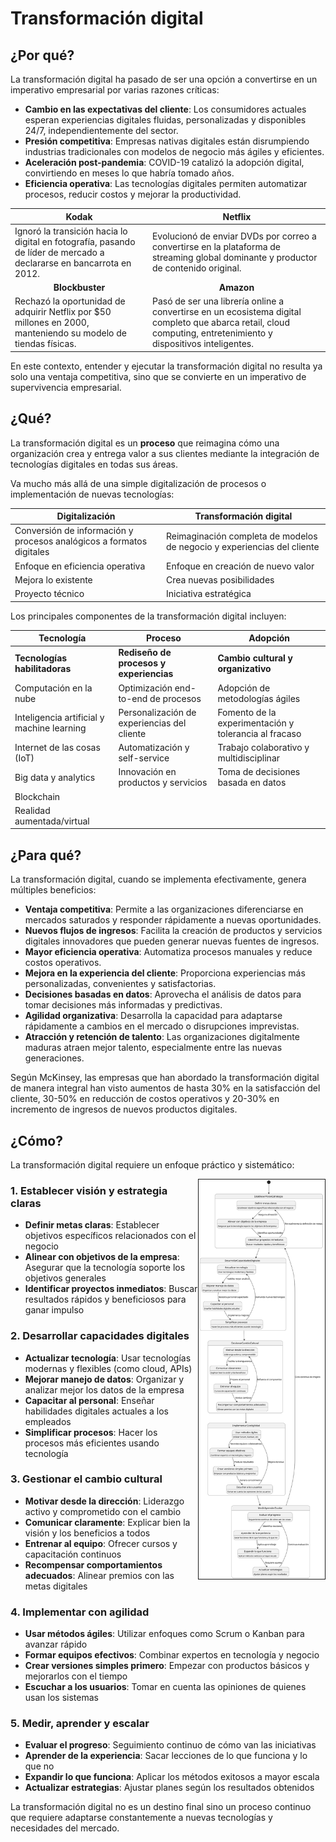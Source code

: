 # Transformación digital

## ¿Por qué?

La transformación digital ha pasado de ser una opción a convertirse en un imperativo empresarial por varias razones críticas:

- **Cambio en las expectativas del cliente**: Los consumidores actuales esperan experiencias digitales fluidas, personalizadas y disponibles 24/7, independientemente del sector.
- **Presión competitiva**: Empresas nativas digitales están disrumpiendo industrias tradicionales con modelos de negocio más ágiles y eficientes.
- **Aceleración post-pandemia**: COVID-19 catalizó la adopción digital, convirtiendo en meses lo que habría tomado años.
- **Eficiencia operativa**: Las tecnologías digitales permiten automatizar procesos, reducir costos y mejorar la productividad.

|Kodak|Netflix|
|-|-|
|Ignoró la transición hacia lo digital en fotografía, pasando de líder de mercado a declararse en bancarrota en 2012.|Evolucionó de enviar DVDs por correo a convertirse en la plataforma de streaming global dominante y productor de contenido original.|
|<div align=center>**Blockbuster**|<div align=center>**Amazon**|
|Rechazó la oportunidad de adquirir Netflix por $50 millones en 2000, manteniendo su modelo de tiendas físicas.|Pasó de ser una librería online a convertirse en un ecosistema digital completo que abarca retail, cloud computing, entretenimiento y dispositivos inteligentes.|

En este contexto, entender y ejecutar la transformación digital no resulta ya solo una ventaja competitiva, sino que se convierte en un imperativo de supervivencia empresarial.

## ¿Qué?

La transformación digital es un **proceso** que reimagina cómo una organización crea y entrega valor a sus clientes mediante la integración de tecnologías digitales en todas sus áreas.

Va mucho más allá de una simple digitalización de procesos o implementación de nuevas tecnologías:

|Digitalización|Transformación digital|
|-|-|
|Conversión de información y procesos analógicos a formatos digitales|Reimaginación completa de modelos de negocio y experiencias del cliente|
|Enfoque en eficiencia operativa|Enfoque en creación de nuevo valor|
|Mejora lo existente|Crea nuevas posibilidades|
|Proyecto técnico|Iniciativa estratégica|

Los principales componentes de la transformación digital incluyen:

|Tecnología|Proceso|Adopción|
|-|-|-|
|**Tecnologías habilitadoras**|**Rediseño de procesos y experiencias**|**Cambio cultural y organizativo**|
|Computación en la nube|Optimización end-to-end de procesos|Adopción de metodologías ágiles|
|Inteligencia artificial y machine learning|Personalización de experiencias del cliente|Fomento de la experimentación y tolerancia al fracaso|
|Internet de las cosas (IoT)|Automatización y self-service|Trabajo colaborativo y multidisciplinar|
|Big data y analytics|Innovación en productos y servicios|Toma de decisiones basada en datos|
|Blockchain|
|Realidad aumentada/virtual|

## ¿Para qué?

La transformación digital, cuando se implementa efectivamente, genera múltiples beneficios:

- **Ventaja competitiva**: Permite a las organizaciones diferenciarse en mercados saturados y responder rápidamente a nuevas oportunidades.
- **Nuevos flujos de ingresos**: Facilita la creación de productos y servicios digitales innovadores que pueden generar nuevas fuentes de ingresos.
- **Mayor eficiencia operativa**: Automatiza procesos manuales y reduce costos operativos.
- **Mejora en la experiencia del cliente**: Proporciona experiencias más personalizadas, convenientes y satisfactorias.
- **Decisiones basadas en datos**: Aprovecha el análisis de datos para tomar decisiones más informadas y predictivas.
- **Agilidad organizativa**: Desarrolla la capacidad para adaptarse rápidamente a cambios en el mercado o disrupciones imprevistas.
- **Atracción y retención de talento**: Las organizaciones digitalmente maduras atraen mejor talento, especialmente entre las nuevas generaciones.

Según McKinsey, las empresas que han abordado la transformación digital de manera integral han visto aumentos de hasta 30% en la satisfacción del cliente, 30-50% en reducción de costos operativos y 20-30% en incremento de ingresos de nuevos productos digitales.

## ¿Cómo?

La transformación digital requiere un enfoque práctico y sistemático:

<img src="../../images/temario/03-estrategia/TDComo.svg" align=right width=40% border=1>

### 1. Establecer visión y estrategia claras

- **Definir metas claras**: Establecer objetivos específicos relacionados con el negocio
- **Alinear con objetivos de la empresa**: Asegurar que la tecnología soporte los objetivos generales
- **Identificar proyectos inmediatos**: Buscar resultados rápidos y beneficiosos para ganar impulso

### 2. Desarrollar capacidades digitales

- **Actualizar tecnología**: Usar tecnologías modernas y flexibles (como cloud, APIs)
- **Mejorar manejo de datos**: Organizar y analizar mejor los datos de la empresa
- **Capacitar al personal**: Enseñar habilidades digitales actuales a los empleados
- **Simplificar procesos**: Hacer los procesos más eficientes usando tecnología

### 3. Gestionar el cambio cultural

- **Motivar desde la dirección**: Liderazgo activo y comprometido con el cambio
- **Comunicar claramente**: Explicar bien la visión y los beneficios a todos
- **Entrenar al equipo**: Ofrecer cursos y capacitación continuos
- **Recompensar comportamientos adecuados**: Alinear premios con las metas digitales

### 4. Implementar con agilidad

- **Usar métodos ágiles**: Utilizar enfoques como Scrum o Kanban para avanzar rápido
- **Formar equipos efectivos**: Combinar expertos en tecnología y negocio
- **Crear versiones simples primero**: Empezar con productos básicos y mejorarlos con el tiempo
- **Escuchar a los usuarios**: Tomar en cuenta las opiniones de quienes usan los sistemas

### 5. Medir, aprender y escalar

- **Evaluar el progreso**: Seguimiento continuo de cómo van las iniciativas
- **Aprender de la experiencia**: Sacar lecciones de lo que funciona y lo que no
- **Expandir lo que funciona**: Aplicar los métodos exitosos a mayor escala
- **Actualizar estrategias**: Ajustar planes según los resultados obtenidos

La transformación digital no es un destino final sino un proceso continuo que requiere adaptarse constantemente a nuevas tecnologías y necesidades del mercado.

